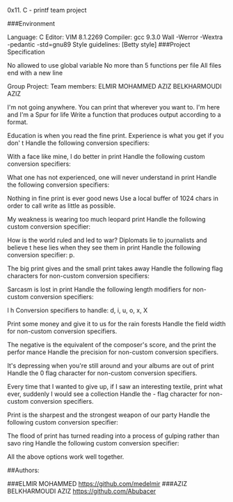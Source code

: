 0x11. C - printf team project

###Environment

Language: C Editor: VIM 8.1.2269 Compiler: gcc 9.3.0 Wall -Werror -Wextra -pedantic -std=gnu89 Style guidelines: [Betty style] ###Project Specification

No allowed to use global variable No more than 5 functions per file All files end with a new line

Group Project: Team members: ELMIR MOHAMMED AZIZ BELKHARMOUDI AZIZ

I'm not going anywhere. You can print that wherever you want to. I'm here and I'm a Spur for life
Write a function that produces output according to a format.

Education is when you read the fine print. Experience is what you get if you don' t
Handle the following conversion specifiers:

With a face like mine, I do better in print
Handle the following custom conversion specifiers:

What one has not experienced, one will never understand in print
Handle the following conversion specifiers:

Nothing in fine print is ever good news
Use a local buffer of 1024 chars in order to call write as little as possible.

My weakness is wearing too much leopard print
Handle the following custom conversion specifier:

How is the world ruled and led to war? Diplomats lie to journalists and believe t hese lies when they see them in print
Handle the following conversion specifier: p.

The big print gives and the small print takes away
Handle the following flag characters for non-custom conversion specifiers:

Sarcasm is lost in print
Handle the following length modifiers for non-custom conversion specifiers:

l
h
Conversion specifiers to handle: d, i, u, o, x, X

Print some money and give it to us for the rain forests
Handle the field width for non-custom conversion specifiers.

The negative is the equivalent of the composer's score, and the print the perfor mance
Handle the precision for non-custom conversion specifiers.

It's depressing when you're still around and your albums are out of print
Handle the 0 flag character for non-custom conversion specifiers.

Every time that I wanted to give up, if I saw an interesting textile, print what ever, suddenly I would see a collection
Handle the - flag character for non-custom conversion specifiers.

Print is the sharpest and the strongest weapon of our party
Handle the following custom conversion specifier:

The flood of print has turned reading into a process of gulping rather than savo ring
Handle the following custom conversion specifier:

All the above options work well together.

##Authors:

###ELMIR MOHAMMED https://github.com/medelmir ###AZIZ BELKHARMOUDI AZIZ https://github.com/Abubacer
